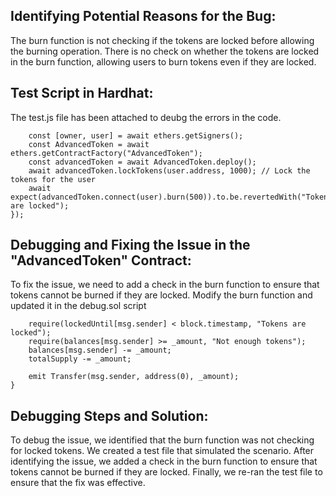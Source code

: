 ## Identifying Potential Reasons for the Bug:
The burn function is not checking if the tokens are locked before allowing the burning operation. There is no check on whether the tokens are locked in the burn function, allowing users to burn tokens even if they are locked.

## Test Script in Hardhat:
The test.js file has been attached to deubg the errors in the code. 

```it("Should not allow burning of locked tokens", async function() {
    const [owner, user] = await ethers.getSigners();
    const AdvancedToken = await ethers.getContractFactory("AdvancedToken");
    const advancedToken = await AdvancedToken.deploy();
    await advancedToken.lockTokens(user.address, 1000); // Lock the tokens for the user
    await expect(advancedToken.connect(user).burn(500)).to.be.revertedWith("Tokens are locked");
});
```

## Debugging and Fixing the Issue in the "AdvancedToken" Contract:
To fix the issue, we need to add a check in the burn function to ensure that tokens cannot be burned if they are locked. Modify the burn function and updated it in the debug.sol script

```function burn(uint256 _amount) public {
    require(lockedUntil[msg.sender] < block.timestamp, "Tokens are locked");
    require(balances[msg.sender] >= _amount, "Not enough tokens");        
    balances[msg.sender] -= _amount;
    totalSupply -= _amount;

    emit Transfer(msg.sender, address(0), _amount);
}
```
## Debugging Steps and Solution:
To debug the issue, we identified that the burn function was not checking for locked tokens. We created a test file that simulated the scenario. After identifying the issue, we added a check in the burn function to ensure that tokens cannot be burned if they are locked. Finally, we re-ran the test file to ensure that the fix was effective.

